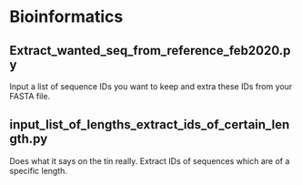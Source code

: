 # Bioinformatics

## Extract_wanted_seq_from_reference_feb2020.py

Input a list of sequence IDs you want to keep and extra these IDs from your FASTA file.

## input_list_of_lengths_extract_ids_of_certain_length.py

Does what it says on the tin really. Extract IDs of sequences which are of a specific length. 
